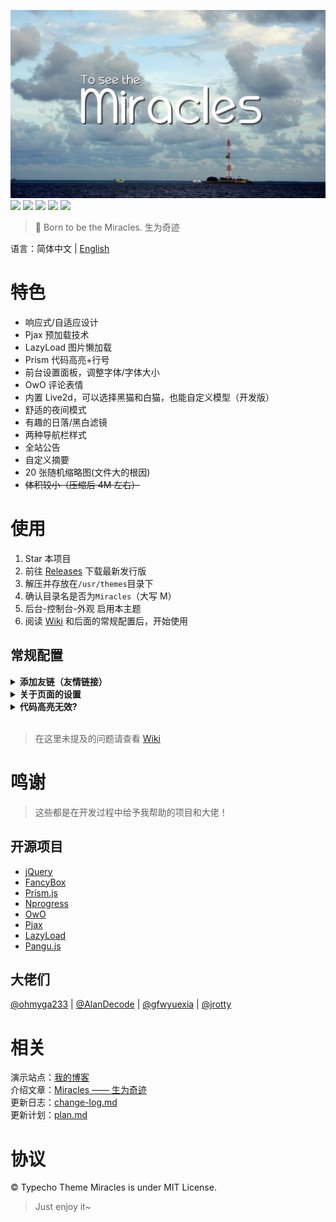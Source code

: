 ![](banner.jpg)
![](https://img.shields.io/badge/build-passing-brightgreen.svg?style=flat-square)
![](https://img.shields.io/badge/made%20with-%E2%9D%A4-ff69b4.svg?style=flat-square)
![](https://img.shields.io/badge/license-MIT-blue.svg?style=flat-square)
![](https://img.shields.io/badge/for-Typecho-blueviolet.svg?style=flat-square)
![](https://img.shields.io/badge/version-1.2.0-red.svg?style=flat-square)
> 🙌 Born to be the Miracles. 生为奇迹

语言：简体中文 | [English](README-en.md)

# 特色
- 响应式/自适应设计
- Pjax 预加载技术
- LazyLoad 图片懒加载
- Prism 代码高亮+行号
- 前台设置面板，调整字体/字体大小
- OwO 评论表情
- 内置 Live2d，可以选择黑猫和白猫，也能自定义模型（开发版）
- 舒适的夜间模式
- 有趣的日落/黑白滤镜
- 两种导航栏样式
- 全站公告
- 自定义摘要
- 20 张随机缩略图(文件大的根因)
- ~~体积较小（压缩后 4M 左右）~~

# 使用
1. Star 本项目
2. 前往 [Releases](https://github.com/BigCoke233/miracles/releases) 下载最新发行版
3. 解压并存放在`/usr/themes`目录下
4. 确认目录名是否为`Miracles`（大写 M）
6. 后台-控制台-外观 启用本主题
7. 阅读 [Wiki](https://github.com/BigCoke233/miracles/wiki) 和后面的常规配置后，开始使用
## 常规配置

<details>
  <summary><strong>添加友链（友情链接）</strong></summary>

在文章或独立页面中按照以下语法书写。
```
!!!
[links]
...
[链接名字]{指向链接}(头像)
[链接名字]{指向链接}(头像)
...
[/links]
!!!
```
> 如果你是 1.0 及以前版本的 Typecho ，可以在开头和结尾添加`!!!`

</details>
<details>
<summary><strong>关于页面的设置</strong></summary>

创建关于页面的时候选择“关于页面”模板，然后添加自定义字段，如图。
![](https://camo.githubusercontent.com/02f656335888aed14b815f5bf1d072e5efa2b403/68747470733a2f2f73322e617831782e636f6d2f323031392f30372f32352f6565546845342e706e67)

</details>
<details>
<summary><strong>代码高亮无效?</strong></summary>

你需要在书写代码块的时候定义语言，这样 Prism.js 才能够正确解析。
```markdown
(```语言)
相应语言的代码（正常书写时，请去掉括号）
(```)
```

> 如果没有定义语言，就会被视作为 html 语言进行解析

</details>
<br>

> 在这里未提及的问题请查看 [Wiki](https://github.com/BigCoke233/miracles/wiki)

# 鸣谢
> 这些都是在开发过程中给予我帮助的项目和大佬！
## 开源项目
- [jQuery](https://github.com/jquery/jquery)
- [FancyBox](https://github.com/fancyapps/fancybox)
- [Prism.js](https://github.com/PrismJS/prism)
- [Nprogress](https://github.com/rstacruz/nprogress)
- [OwO](https://github.com/DIYgod/OwO)
- [Pjax](https://github.com/defunkt/jquery-pjax)
- [LazyLoad](https://github.com/tuupola/lazyload)
- [Pangu.js](https://github.com/vinta/pangu.js)

## 大佬们
[@ohmyga233](https://github.com/ohmyga233) | 
[@AlanDecode](https://github.com/AlanDecode) | 
[@gfwyuexia](https://github.com/gfwyuexia) | 
[@jrotty](https://github.com/jrotty)

# 相关
演示站点：[我的博客](https://guhub.cn)  
介绍文章：[Miracles —— 生为奇迹](https://guhub.cn/p/miracles.html)  
更新日志：[change-log.md](https://github.com/BigCoke233/miracles/blob/master/change-log.md)  
更新计划：[plan.md](https://github.com/BigCoke233/miracles/blob/master/plan.md)  

# 协议
&copy; Typecho Theme Miracles is under MIT License.

> Just enjoy it~

